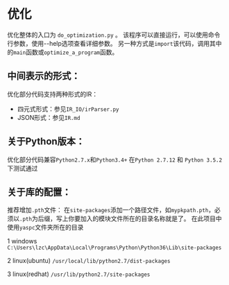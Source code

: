 # 优化

优化整体的入口为 `do_optimization.py` 。
该程序可以直接运行，可以使用命令行参数，使用--help选项查看详细参数。
另一种方式是`import`该代码，调用其中的`main`函数或`optimize_a_program`函数。

## 中间表示的形式：
优化部分代码支持两种形式的IR：
* 四元式形式：参见`IR_IO/irParser.py`
* JSON形式：参见`IR.md`

## 关于Python版本：
优化部分代码兼容`Python2.7.x`和`Python3.4+`
在`Python 2.7.12` 和 `Python 3.5.2` 下测试通过

## 关于库的配置：
推荐增加`.pth`文件：
在`site-packages`添加一个路径文件，如`mypkpath.pth`，必须以`.pth`为后缀，写上你要加入的模块文件所在的目录名称就是了。
在此项目中使用`yaspc`文件夹所在的目录

1 windows
    `C:\Users\lzc\AppData\Local\Programs\Python\Python36\Lib\site-packages`

2 linux(ubuntu)
   `/usr/local/lib/python2.7/dist-packages`

3 linux(redhat)
   `/usr/lib/python2.7/site-packages`